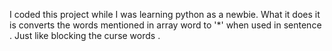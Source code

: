 I coded this project while I was learning python as a newbie.
What it does it is converts the words mentioned in array word to '*' when used in sentence . Just like blocking the curse words .
